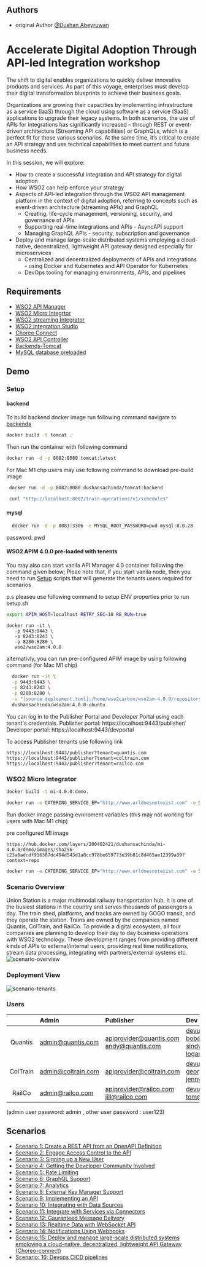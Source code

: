 
## Authors

- original Author [@Dushan Abeyruwan](https://github.com/dushansachinda)


# Accelerate Digital Adoption Through API-led Integration workshop

The shift to digital enables organizations to quickly deliver innovative products and services. As part of this voyage, enterprises must develop their digital transformation blueprints to achieve their business goals. 

Organizations are growing their capacities by implementing infrastructure as a service (IaaS) through the cloud using software as a service (SaaS) applications to upgrade their legacy systems. In both scenarios, the use of APIs for integrations has significantly increased – through REST or event-driven architecture (Streaming API capabilities) or GraphQLs, which is a perfect fit for these various scenarios. At the same time, it’s critical to create an API strategy and use technical capabilities to meet current and future business needs.

In this session, we will explore:
* How to create a successful integration and API strategy for digital adoption
* How WSO2 can help enforce your strategy
* Aspects of API-led integration through the WSO2 API management platform in the context of digital adoption, referring to concepts such as event-driven architecture (streaming APIs) and GraphQL
  * Creating, life-cycle management, versioning, security, and governance of APIs
  * Supporting real-time integrations and APIs - AsyncAPI support
  * Managing GraphQL APIs - security, subscription and governance
* Deploy and manage large-scale distributed systems employing a cloud-native, decentralized, lightweight API gateway designed especially for microservices
  *  Centralized and decentralized deployments of APIs and integrations - using Docker and Kubernetes and API Operator for Kubernetes
  * DevOps tooling for managing environments, APIs, and pipelines


## Requirements

 - [WSO2 API Manager](https://wso2.com/api-manager/)
 - [WSO2 Micro Integrtor](https://wso2.com/api-manager/)
 - [WSO2 streaming Integrator](https://wso2.com/api-manager/)
 - [WSO2 Integration Studio](https://wso2.com/api-management/tooling/)
 - [Choreo Connect](https://wso2.com/api-manager/)
 - [WSO2 API Controller](https://wso2.com/api-management/tooling/)
 - [Backends-Tomcat](https://hub.docker.com/repository/docker/dushansachinda/tomcat)
 - [MySQL database preloaded](https://hub.docker.com/repository/docker/dushansachinda/mysql-8)


## Demo

### Setup
#### backend
To build backend docker image run following command navigate to [backends](https://github.com/dushansachinda/workshop_apim_2022/blob/main/backends/Dockerfile)
```bash
docker build -t tomcat .
```

Then run the container with following command

```bash
docker run -d -p 8082:8080 tomcat:latest
```

For Mac M1 chp users may use following command to download pre-build image

 ```bash
  docker run -d -p 8082:8080 dushansachinda/tomcat:backend

  curl "http://localhost:8082/train-operations/v1/schedules"
 ```
#### mysql
 ```bash
   docker run -d -p 8083:3306 -e MYSQL_ROOT_PASSWORD=pwd mysql:8.0.28
 ```
 password: pwd

 #### WSO2 APIM 4.0.0 pre-loaded with tenents
You may also can start vanila API Manager 4.0 container following the command given below;
Pleae note that, if you start vanila node, then you need to run [Setup](https://github.com/dushansachinda/workshop_apim_2022/blob/main/scripts/setup.sh) scripts that will generate the tenants users required for scenarios

p.s pleaseu use following command to setup ENV properties prior to run setup.sh
 ```bash
 export APIM_HOST=localhost RETRY_SEC=10 RE_RUN=true
```

``` 
docker run -it \
   -p 9443:9443 \
   -p 8243:8243 \
   -p 8280:8280 \
   wso2/wso2am:4.0.0
```

alternativly, you can run pre-configured APIM image by using following command (for Mac M1 chip)
 ```bash
   docker run -it \
   -p 9443:9443 \
   -p 8243:8243 \
   -p 8280:8280 \
   -v "[source deployment.toml]:/home/wso2carbon/wso2am-4.0.0/repository/conf"  \
   dushansachinda/wso2am:4.0.0-ubuntu
 ```
You can log in to the Publisher Portal and Developer Portal using each tenant's credentials.
Publisher portal: https://localhost:9443/publisher/ Developer portal: https://localhost:9443/devportal

To access Publisher tenants use following link

``` 
https://localhost:9443/publisher?tenant=quantis.com
https://localhost:9443/publisher?tenant=coltrain.com
https://localhost:9443/publisher?tenant=railco.com
```

 ### WSO2 Micro Integrator
 ```bash
docker build -t mi-4.0.0:demo.

docker run -e CATERING_SERVICE_EP="http://www.urldoesnotexist.com" -e SMTP_PORT="465" -e SMTP_HOST="smtp.gmail.com" -e EMAIL_FROM="[EMAIL_FROM]" -e EMAIL_TO="[EMAIL_TO]" -e SMTP_USERNAME="[SMTP_USERNAME]" -e SMTP_PASSWORD="[SMTP_PASSWORD]" -p 8253:8253 -p 8290:8290 -p 9201:9201 -v "[source]:/home/wso2carbon/file" mi-4.0.0:demo mi-4.0.0:demo
```

Run docker image passing  evniroment variables (this may not working for users with Mac M1 chip)

pre configured MI image
```
https://hub.docker.com/layers/200402421/dushansachinda/mi-4.0.0/demo/images/sha256-c23a8adcdf916387dc404d543d1a8cc978be659773e39b81c8d465ae12399a39?context=repo
```

 ```bash
docker run -e CATERING_SERVICE_EP="http://www.urldoesnotexist.com" -e SMTP_PORT="465" -e SMTP_HOST="smtp.gmail.com" -e EMAIL_FROM="[EMAIL_FROM]" -e EMAIL_TO="[EMAIL_TO]" -e SMTP_USERNAME="[SMTP_USERNAME]" -e SMTP_PASSWORD="[SMTP_PASSWORD]" -p 8253:8253 -p 8290:8290 -p 9201:9201 -v "[source]:/home/wso2carbon/file" dushansachinda/mi-4.0.0:demo 

```

### Scenario Overview

Union Station is a major multimodal railway transportation hub. It is one of the busiest stations in the country and serves thousands of passengers a day. The train shed, platforms, and tracks are owned by GOGO transit, and they operate the station. Trains are owned by the companies named Quantis, ColTrain, and RailCo. To provide a digital ecosystem, all four companies are planning to develop their day to day business operations with WSO2 technology. These development ranges from providing different kinds of APIs to external/internal users, providing real time notifications, stream data processing, integrating with partners/external systems etc.
![scenario-overview](images/scenario-overview.png)


### Deployment View
![scenario-tenants](images/scenario-tenants.png)

### Users

|  | Admin |Publisher |Dev Portal |
| :---: | :--- |:--- |:---   
|Quantis|admin@quantis.com| apiprovider@quantis.com <br/>andy@quantis.com|devuser@quantis.com <br/> bob@quantis.com <br/>sindy@quantis.com <br/>logan@quantis.com|
|ColTrain|admin@coltrain.com|apiprovider@coltrain.com |devuser@coltrain.com <br/> george@coltrain.com <br>jenny@coltrain.com|
|RailCo|admin@railco.com|apiprovider@railco.com<br/>jill@railco.com|devuser@railco.com<br/>tom@railco.com|

(admin user password: admin , other user password : user123)

## Scenarios

- [Scenario 1: Create a REST API from an OpenAPI Definition](https://apim.docs.wso2.com/en/latest/tutorials/scenarios/scenario1-create-rest-api/)
- [Scenario 2: Engage Access Control to the API](https://apim.docs.wso2.com/en/latest/tutorials/scenarios/scenario2-access-control/)
- [Scenario 3: Signing up a New User](https://apim.docs.wso2.com/en/latest/tutorials/scenarios/scenario4-user-signup-approval-flow/)
- [Scenario 4: Getting the Developer Community Involved](https://apim.docs.wso2.com/en/latest/tutorials/scenarios/scenario5-developer-community-feature/)
- [Scenario 5: Rate Limiting](https://apim.docs.wso2.com/en/latest/tutorials/scenarios/scenario8-rate-limiting/)
- [Scenario 6: GraphQL Support](https://apim.docs.wso2.com/en/latest/tutorials/scenarios/scenario11-graphql/)
- [Scenario 7: Analytics](https://apim.docs.wso2.com/en/latest/tutorials/scenarios/scenario7-analytics/)
- [Scenario 8: External Key Manager Support](https://apim.docs.wso2.com/en/latest/tutorials/scenarios/scenario14-external-key-manager/)
- [Scenario 9: Implementing an API](https://apim.docs.wso2.com/en/latest/tutorials/scenarios/scenario3-implementing-an-api/)
- [Scenario 10: Integrating with Data Sources](https://apim.docs.wso2.com/en/latest/tutorials/scenarios/scenario6-integrating-with-data-sources/)
- [Scenario 11: Integrate with Services via Connectors](https://apim.docs.wso2.com/en/latest/tutorials/scenarios/scenario13-integrate-with-connectors/)
- [Scenario 12: Gauranteed Message Delivery](https://apim.docs.wso2.com/en/latest/tutorials/scenarios/scenario12-message-delivery/)
- [Scenario 13: Realtime Data with WebSocket API](https://apim.docs.wso2.com/en/latest/tutorials/scenarios/scenario9-realtime-data/)
- [Scenario 14: Notifications Using Webhooks](https://apim.docs.wso2.com/en/latest/tutorials/scenarios/scenario10-notifications-webhooks/)
- [Scenario 15: Deploy and manage large-scale distributed systems employing a cloud-native, decentralized, lightweight API Gateway (Choreo-connect)](https://apim.docs.wso2.com/en/latest/deploy-and-publish/deploy-on-gateway/choreo-connect/getting-started/choreo-connect-overview/)
- [Scenario: 16: Devops CICD pipelines](https://apim.docs.wso2.com/en/latest/install-and-setup/setup/api-controller/building-jenkins-ci-cd-pipeline-for-dev-first-approach/)




